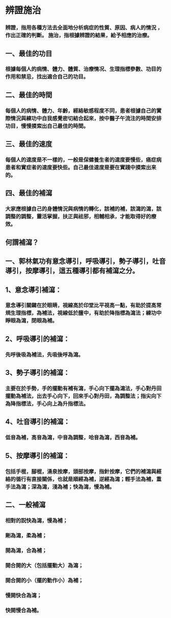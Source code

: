 # 辨證施治

### 辨證，指用各種方法去全面地分析病症的性質、原因、病人的情況 ，作出正確的判斷。 施治，指根據辨證的結果，給予相應的治療。

## 一、最佳的功目
### 根據每個人的病情、體力、體質、治療情况、生理指標參數、功目的作用和禁忌，找出適合自己的功目。

## 二、最佳的時間
### 每個人的病情、體力、年齡，經絡敏感程度不同，患者根據自己的實際情況與練功中自我感覺密切結合起來，按中醫子午流注的時間安排功目，慢慢摸索出自己最佳的時間。

## 三、最佳的速度
### 每個人的速度是不一樣的，一般是保健養生者的速度要慢些，癌症病患者和實症者的速度要快些。自己最佳速度是要在實踐中摸索出来的。

## 四、最佳的補瀉
### 大家應根據自己的身體情況與病情的轉化，該補的補，該瀉的瀉，該調整的調整，靈活掌握，扶正與祛邪，相輔相承，才能取得好的療效。

## 何謂補瀉？
## 一、郭林氣功有意念導引，呼吸導引，勢子導引，吐音導引，按摩導引，這五種導引都有補瀉之分。

## 1、意念導引補瀉：
### 意念導引關鍵在於眼睛，視線高於印堂比平視高一點，有助於提高常規生理指標，為補法，視線低於膻中，有助於降指標為瀉法；練功中睜眼為瀉，閉眼為補。

## 2、呼吸導引的補瀉：
### 先呼後吸為補法，先吸後呼為瀉。

## 3、勢子導引的補瀉：
### 主要在於手勢，手的擺動有補有瀉，手心向下擺為瀉法，手心對丹田擺動為補法，出去手心向下，回來手心對丹田，為調整法；指尖向下為降指標法，手心向上為升指標法。

## 4、吐音導引的補瀉：
### 低音為補，高音為瀉，中音為調整，哈音為瀉，西音為補。

## 5、按摩導引的補瀉：
### 包括手棍，腳棍，湧泉按摩，頭部按摩，指針按摩，它們的補瀉與經絡的循行有直接關係，也就是順經為補，逆經為瀉；輕手法為補，重手法為瀉；深為瀉，淺為補；快為瀉，慢為補。


## 二、一般補瀉
### 相對的説快為瀉，慢為補；
### 剛為瀉，柔為補；
### 開為瀉，合為補；
### 開合開的大（包括擺動大）為瀉；
### 開合開的小（擺的動作小）為補；
### 慢開快合為瀉；
### 快開慢合為補。
